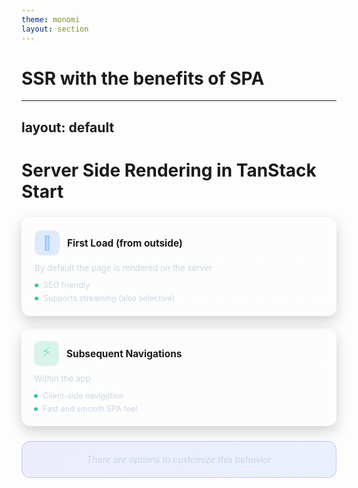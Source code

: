 ```yaml
---
theme: monomi
layout: section
---
```


# SSR with the benefits of SPA

---
layout: default
---

# Server Side Rendering in TanStack Start

<div style="display:grid;grid-template-columns:repeat(auto-fit,minmax(320px,1fr));gap:20px;margin-top:24px;align-items:stretch">
  <div style="background:linear-gradient(180deg,rgba(255,255,255,.08),rgba(255,255,255,.02));border:1px solid rgba(255,255,255,.12);border-radius:14px;padding:20px;backdrop-filter:blur(3px);box-shadow:0 8px 22px rgba(0,0,0,.18)">
    <div style="display:flex;align-items:center;gap:12px;margin-bottom:12px">
      <div style="width:40px;height:40px;border-radius:10px;display:flex;align-items:center;justify-content:center;background:rgba(59,130,246,.15);color:#93c5fd;font-size:22px">🔄</div>
      <h3 style="margin:0;font-size:1.1em">First Load (from outside)</h3>
    </div>
    <div style="margin-bottom:12px">
      <p style="margin:0 0 8px 0;color:var(--slidev-theme-text-secondary,#cbd5e1);font-size:.95em">By default the page is rendered on the server</p>
    </div>
    <div style="display:flex;flex-direction:column;gap:6px">
      <div style="display:flex;align-items:center;gap:8px">
        <div style="width:6px;height:6px;border-radius:50%;background:rgba(16,185,129,.8)"></div>
        <span style="color:var(--slidev-theme-text-secondary,#cbd5e1);font-size:.9em">SEO friendly</span>
      </div>
      <div style="display:flex;align-items:center;gap:8px">
        <div style="width:6px;height:6px;border-radius:50%;background:rgba(16,185,129,.8)"></div>
        <span style="color:var(--slidev-theme-text-secondary,#cbd5e1);font-size:.9em">Supports streaming (also selective)</span>
      </div>
    </div>
  </div>

  <div style="background:linear-gradient(180deg,rgba(255,255,255,.08),rgba(255,255,255,.02));border:1x solid rgba(255,255,255,.12);border-radius:14px;padding:20px;backdrop-filter:blur(3px);box-shadow:0 8px 22px rgba(0,0,0,.18)">
    <div style="display:flex;align-items:center;gap:12px;margin-bottom:12px">
      <div style="width:40px;height:40px;border-radius:10px;display:flex;align-items:center;justify-content:center;background:rgba(16,185,129,.15);color:#6ee7b7;font-size:22px">⚡</div>
      <h3 style="margin:0;font-size:1.1em">Subsequent Navigations</h3>
    </div>
    <div style="margin-bottom:12px">
      <p style="margin:0 0 8px 0;color:var(--slidev-theme-text-secondary,#cbd5e1);font-size:.95em">Within the app</p>
    </div>
    <div style="display:flex;flex-direction:column;gap:6px">
      <div style="display:flex;align-items:center;gap:8px">
        <div style="width:6px;height:6px;border-radius:50%;background:rgba(16,185,129,.8)"></div>
        <span style="color:var(--slidev-theme-text-secondary,#cbd5e1);font-size:.9em">Client-side navigation</span>
      </div>
      <div style="display:flex;align-items:center;gap:8px">
        <div style="width:6px;height:6px;border-radius:50%;background:rgba(16,185,129,.8)"></div>
        <span style="color:var(--slidev-theme-text-secondary,#cbd5e1);font-size:.9em">Fast and smooth SPA feel</span>
      </div>
    </div>
  </div>
</div>

<div style="background:linear-gradient(135deg,rgba(99,102,241,.1),rgba(59,130,246,.1));border:1px solid rgba(99,102,241,.3);border-radius:14px;padding:20px;margin-top:24px;text-align:center">
  <p style="margin:0;font-style:italic;color:var(--slidev-theme-text-secondary,#cbd5e1);font-size:1em">There are options to customize this behavior</p>
</div>